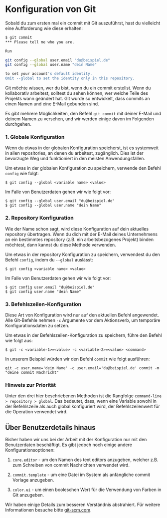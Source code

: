 # Konfiguration von Git

Sobald du zum ersten mal ein commit mit Git auszuführst, hast du vielleicht eine Aufforderung wie diese erhalten:

```bash
$ git commit
*** Please tell me who you are.

Run

git config --global user.email "du@beispiel.de"
git config --global user.name "dein Name"

to set your account's default identity.
Omit --global to set the identity only in this repository.
```

Git möchte wissen, wer du bist, wenn du ein commit erstellst. Wenn du kollaborativ arbeitest, solltest du sehen können, wer welche Teile des Projekts wann geändert hat. Git wurde so entwickelt, dass commits an einen Namen und eine E-Mail gebunden sind.

Es gibt mehrere Möglichkeiten, den Befehl `git commit` mit deiner E-Mail und deinem Namen zu versehen, und wir werden einige davon im Folgenden durchgehen.

### 1. Globale Konfiguration

Wenn du etwas in der globalen Konfiguration speicherst, ist es systemweit in allen repositories, an denen du arbeitest, zugänglich. Dies ist der bevorzugte Weg und funktioniert in den meisten Anwendungsfällen.

Um etwas in der globalen Konfiguration zu speichern, verwende den Befehl `config` wie folgt:

`$ git config --global <variable name> <value>`

Im Falle von Benutzerdaten gehen wir wie folgt vor:

```
$ git config --global user.email "du@beispiel.de"
$ git config --global user.name "dein Name"
```

### 2. Repository Konfiguration

Wie der Name schon sagt, wird diese Konfiguration auf dein aktuelles repository übertragen. Wenn du dich mit der E-Mail deines Unternehmens an ein bestimmtes repository (z.B. ein arbeitsbezogenes Projekt) binden möchtest, dann kannst du diese Methode verwenden.

Um etwas in der repository Konfiguration zu speichern, verwendest du den Befehl `config`, indem du `--global` auslässt:

`$ git config <variable name> <value>`

Im Falle von Benutzerdaten gehen wir wie folgt vor:

```
$ git config user.email "du@beispiel.de"
$ git config user.name "dein Name"
```

### 3. Befehlszeilen-Konfiguration

Diese Art von Konfiguration wird nur auf den aktuellen Befehl angewendet. Alle Git-Befehle nehmen `-c` Argumente vor dem Aktionsverb, um temporäre Konfigurationsdaten zu setzen.

Um etwas in der Befehlszeilen-Konfiguration zu speichern, führe den Befehl wie folgt aus:

`$ git -c <variable-1>=<value> -c <variable-2>=<value> <command>`

In unserem Beispiel würden wir den Befehl `commit` wie folgt ausführen:

`git -c user.name='dein Name' -c user.email='du@beispiel.de' commit -m "deine commit Nachricht"`

### Hinweis zur Priorität

Unter den drei hier beschriebenen Methoden ist die Rangfolge `command-line > repository > global`. Das bedeutet, dass, wenn eine Variable sowohl in der Befehlszeile als auch global konfiguriert wird, der Befehlszeilenwert für die Operation verwendet wird.

## Über Benutzerdetails hinaus

Bisher haben wir uns bei der Arbeit mit der Konfiguration nur mit den Benutzerdaten beschäftigt. Es gibt jedoch noch einige andere Konfigurationsoptionen:

1. `core.editor` - um den Namen des text editors anzugeben, welcher z.B. zum Schreiben von commit Nachrichten verwendet wird.

2.  `commit.template` - um eine Datei im System als anfängliche commit Vorlage anzugeben.

3.  `color.ui` - um einen booleschen Wert für die Verwendung von Farben in Git anzugeben.

Wir haben einige Details zum besseren Verständnis abstrahiert. Für weitere Informationen besuche bitte [git-scm.com](https://git-scm.com/book/en/v2/Customizing-Git-Git-Configuration).